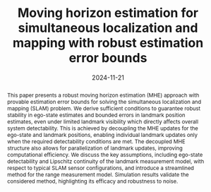 ---
title: Moving horizon estimation for simultaneous localization and mapping with robust estimation error bounds
authors:
- Jelena Trisovic
- admin
- Simon Muntwiler
- Melanie N. Zeilinger
date: '2024-11-21'
publishDate: '2024-11-21T10:01:05.768362Z'
publication_types:
- article
publication: '*arXiv preprint arXiv:2411.13310*'
abstract: 'This paper presents a robust moving horizon estimation (MHE) approach with provable estimation error bounds for solving the simultaneous localization and mapping (SLAM) problem. We derive sufficient conditions to guarantee robust stability in ego-state estimates and bounded errors in landmark position estimates, even under limited landmark visibility which directly affects overall system detectability. This is achieved by decoupling the MHE updates for the ego-state and landmark positions, enabling individual landmark updates only when the required detectability conditions are met. The decoupled MHE structure also allows for parallelization of landmark updates, improving computational efficiency. We discuss the key assumptions, including ego-state detectability and Lipschitz continuity of the landmark measurement model, with respect to typical SLAM sensor configurations, and introduce a streamlined method for the range measurement model. Simulation results validate the considered method, highlighting its efficacy and robustness to noise.'
links:
 - name: Preprint
   url: 'https://arxiv.org/abs/2411.13310'
---